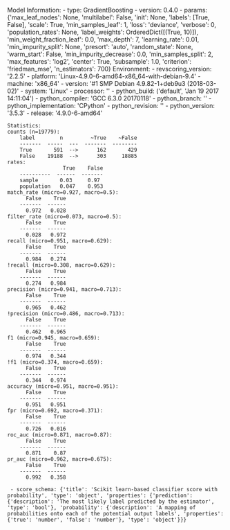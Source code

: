 Model Information:
	 - type: GradientBoosting
	 - version: 0.4.0
	 - params: {'max_leaf_nodes': None, 'multilabel': False, 'init': None, 'labels': [True, False], 'scale': True, 'min_samples_leaf': 1, 'loss': 'deviance', 'verbose': 0, 'population_rates': None, 'label_weights': OrderedDict([(True, 10)]), 'min_weight_fraction_leaf': 0.0, 'max_depth': 7, 'learning_rate': 0.01, 'min_impurity_split': None, 'presort': 'auto', 'random_state': None, 'warm_start': False, 'min_impurity_decrease': 0.0, 'min_samples_split': 2, 'max_features': 'log2', 'center': True, 'subsample': 1.0, 'criterion': 'friedman_mse', 'n_estimators': 700}
	Environment:
	 - revscoring_version: '2.2.5'
	 - platform: 'Linux-4.9.0-6-amd64-x86_64-with-debian-9.4'
	 - machine: 'x86_64'
	 - version: '#1 SMP Debian 4.9.82-1+deb9u3 (2018-03-02)'
	 - system: 'Linux'
	 - processor: ''
	 - python_build: ('default', 'Jan 19 2017 14:11:04')
	 - python_compiler: 'GCC 6.3.0 20170118'
	 - python_branch: ''
	 - python_implementation: 'CPython'
	 - python_revision: ''
	 - python_version: '3.5.3'
	 - release: '4.9.0-6-amd64'
	
	Statistics:
	counts (n=19779):
		label        n         ~True    ~False
		-------  -----  ---  -------  --------
		True       591  -->      162       429
		False    19188  -->      303     18885
	rates:
		              True    False
		----------  ------  -------
		sample       0.03     0.97
		population   0.047    0.953
	match_rate (micro=0.927, macro=0.5):
		  False    True
		-------  ------
		  0.972   0.028
	filter_rate (micro=0.073, macro=0.5):
		  False    True
		-------  ------
		  0.028   0.972
	recall (micro=0.951, macro=0.629):
		  False    True
		-------  ------
		  0.984   0.274
	!recall (micro=0.308, macro=0.629):
		  False    True
		-------  ------
		  0.274   0.984
	precision (micro=0.941, macro=0.713):
		  False    True
		-------  ------
		  0.965   0.462
	!precision (micro=0.486, macro=0.713):
		  False    True
		-------  ------
		  0.462   0.965
	f1 (micro=0.945, macro=0.659):
		  False    True
		-------  ------
		  0.974   0.344
	!f1 (micro=0.374, macro=0.659):
		  False    True
		-------  ------
		  0.344   0.974
	accuracy (micro=0.951, macro=0.951):
		  False    True
		-------  ------
		  0.951   0.951
	fpr (micro=0.692, macro=0.371):
		  False    True
		-------  ------
		  0.726   0.016
	roc_auc (micro=0.871, macro=0.87):
		  False    True
		-------  ------
		  0.871    0.87
	pr_auc (micro=0.962, macro=0.675):
		  False    True
		-------  ------
		  0.992   0.358
	
	 - score_schema: {'title': 'Scikit learn-based classifier score with probability', 'type': 'object', 'properties': {'prediction': {'description': 'The most likely label predicted by the estimator', 'type': 'bool'}, 'probability': {'description': 'A mapping of probabilities onto each of the potential output labels', 'properties': {'true': 'number', 'false': 'number'}, 'type': 'object'}}}

